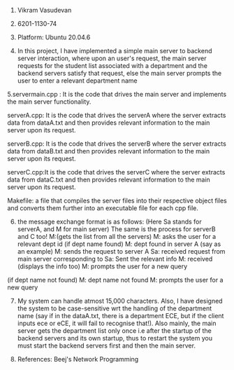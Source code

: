 1. Vikram Vasudevan

2. 6201-1130-74

3. Platform: Ubuntu 20.04.6

4. In this project, I have implemented a simple main server to backend server interaction, where upon an user's request, the main server requests for the student list associated with a department and the backend servers satisfy that request, else the main server prompts the user to enter a relevant department name

5.servermain.cpp : It is the code that drives the main server and implements the main server functionality.

serverA.cpp: It is the code that drives the serverA where the server extracts data from dataA.txt and then provides relevant information to the main server upon its request.

serverB.cpp: It is the code that drives the serverB where the server extracts data from dataB.txt and then provides relevant information to the main server upon its request.

serverC.cpp:It is the code that drives the serverC where the server extracts data from dataC.txt and then provides relevant information to the main server upon its request.

Makefile: a file that compiles the  server files into their respective object files and converts them further into an executable file for each cpp file.

6. the message exchange format is as follows: (Here Sa stands for serverA, and M for main server) The same is the process for serverB and C too!
M:(gets the list from all the servers)
M: asks the user for a relevant dept id 
(if dept name found)
M: dept found in server A (say as an example)
M: sends the request to server A
Sa: received request from main server corresponding to <dept name>
Sa: Sent the relevant info
M: received (displays the info too)
M: prompts the user for a new query


(if dept name not found)
M: dept name not found
M: prompts the user for a new query



7. My system can handle atmost 15,000 characters. Also, I have designed the system to be case-sensitive wrt the handling of the department name (say if in the dataA.txt, there is a department ECE, but if the client inputs ece or eCE, it will fail to recognise that!). Also mainly, the main server gets the department list only once i.e after the startup of the backend servers and its own startup, thus to restart the system you must start the backend servers first and then the main server.

8. References: Beej's Network Programming
